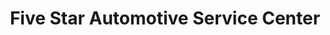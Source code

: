 ---
title: "Five Star Automotive Service Center"
url: /poway/five-star-automotive-service-center/
shop: car repair
---